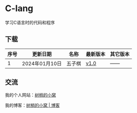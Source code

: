 # C-lang
学习C语言时的代码和程序
## 下载
| 序号 | 更新日期 |  名称 | 最新版本 | 其它版本 |
| ---- | -- | ---- | -- | -------  |
| 1 | 2024年01月10日 | 五子棋 | [v1.0](https://github.com/LoosePrince/C-lang/releases/download/%E4%BA%94%E5%AD%90%E6%A3%8B1.0/1.0.exe) | —— |

## 交流
我的个人网站：[树梢的小窝](https://xzt.plus/)

我的博客：[树梢的小窝 | 博客](https://blog.xzt.plus/)
